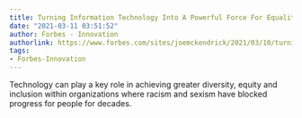 ```yaml
---
title: Turning Information Technology Into A Powerful Force For Equality
date: "2021-03-11 03:51:52"
author: Forbes - Innovation
authorlink: https://www.forbes.com/sites/joemckendrick/2021/03/10/turning-information-technology-into-a-powerful-force-for-equality/
tags:
- Forbes-Innovation
---
```

Technology can play a key role in achieving greater diversity, equity and inclusion within organizations where racism and sexism have blocked progress for people for decades.